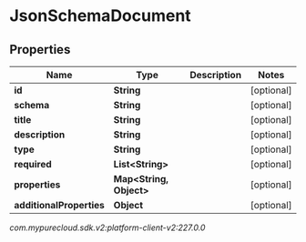 # JsonSchemaDocument


## Properties

| Name | Type | Description | Notes |
| ------------ | ------------- | ------------- | ------------- |
| **id** | **String** |  |  [optional] |
| **schema** | **String** |  |  [optional] |
| **title** | **String** |  |  [optional] |
| **description** | **String** |  |  [optional] |
| **type** | **String** |  |  [optional] |
| **required** | **List&lt;String&gt;** |  |  [optional] |
| **properties** | **Map&lt;String, Object&gt;** |  |  [optional] |
| **additionalProperties** | **Object** |  |  [optional] |




_com.mypurecloud.sdk.v2:platform-client-v2:227.0.0_
